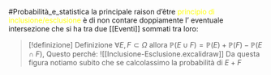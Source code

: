 #Probabilità_e_statistica 
la principale raison d’être <font color="#ffff00">principio di inclusione/esclusione</font> è di non contare doppiamente l’ eventuale intersezione che si ha tra due [[Eventi]] sommati tra loro:
>[!definizione] Definizione
>$\forall E,F\subset \Omega$ allora $\mathbb{P}(E\cup F)=\mathbb{P}(E)+\mathbb{P}(F)-\mathbb{P}(E\cap F)$,
>Questo perché:
>![[Inclusione-Esclusione.excalidraw]]
>Da questa figura notiamo subito che se calcolassimo la probabilità di $E+F$